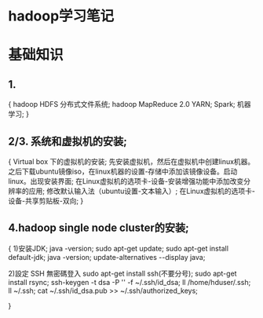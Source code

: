 # hadoop学习笔记

基础知识
========

## 1.
{
    hadoop HDFS 分布式文件系统;
    hadoop MapReduce 2.0 YARN;
    Spark;
    机器学习;
}

## 2/3. 系统和虚拟机的安装;
{
Virtual box 下的虚拟机的安装;
先安装虚拟机，然后在虚拟机中创建linux机器。之后下载ubuntu镜像iso，在linux机器的设置-存储中添加该镜像设备。启动linux。出现安装界面;
在Linux虚拟机的选项卡-设备-安装增强功能中添加改变分辨率的应用;
修改默认输入法（ubuntu设置-文本输入）;
在Linux虚拟机的选项卡-设备-共享剪贴板-双向;
}

## 4.hadoop single node cluster的安装;
{
1)安装JDK;
java -version;
sudo apt-get update;
sudo apt-get install default-jdk;
java -version;
update-alternatives --display java;

2)設定 SSH 無密碼登入
sudo apt-get install ssh(不要分号);
sudo apt-get install rsync; 
ssh-keygen -t dsa -P '' -f ~/.ssh/id_dsa; 
ll /home/hduser/.ssh;
ll ~/.ssh;
cat ~/.ssh/id_dsa.pub >> ~/.ssh/authorized_keys;

}
